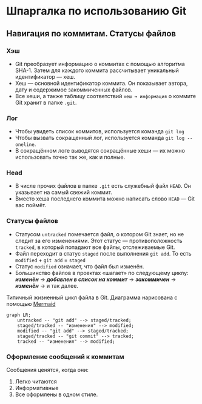 # Шпаргалка по использованию Git
## Навигация по коммитам. Статусы файлов
### Хэш
* Git преобразует информацию о коммитах с помощью алгоритма SHA-1. Затем для каждого коммита рассчитывает уникальный идентификатор — хеш.
* Хеш — основной идентификатор коммита. Он показывает автора, дату и содержимое закоммиченных файлов.
* Все хеши, а также таблицу соответствий `хеш → информация` о коммите Git хранит в папке `.git`.
### Лог
* Чтобы увидеть список коммитов, используется команда `git log`
* Чтобы вызвать сокращенный лог, используется команда `git log --oneline`.
* В сокращённом логе выводятся сокращённые хеши — их можно использовать точно так же, как и полные.
### Head
* В числе прочих файлов в папке `.git` есть служебный файл `HEAD`. Он указывает на самый свежий коммит.
* Вместо хеша последнего коммита можно написать слово `HEAD` — Git вас поймёт.
### Статусы файлов
* Статусом `untracked` помечается файл, о котором Git знает, но не следит за его изменениями. Этот статус — противоположность `tracked`, в который попадают все файлы, отслеживаемые Git.
* Файл переходит в статус `staged` после выполнения `git add`. То есть `modified` + `git add` = `staged`
* Статус `modified` означает, что файл был изменён.
* Большинство файлов в проектах «шагает» по следующему циклу: __*изменён*__ → **_добавлен в список на коммит_** → ***закоммичен*** → ___изменён___ → и так далее.

Типичный жизненный цикл файла в Git. Диаграмма нарисована с помощью [Mermaid](https://github.blog/2022-02-14-include-diagrams-markdown-files-mermaid/ "Описание и пример кода") 
```mermaid
graph LR;
    untracked -- "git add" --> staged/tracked;
    staged/tracked -- "изменения" --> modified;
    modified -- "git add" --> staged/tracked;
    staged/tracked -- "git commit" --> tracked;
    tracked -- "изменения" --> modified;
```
### Оформление сообщений к коммитам
Сообщения ценятся, когда они:
1. Легко читаются
2. Информативные
3. Все оформлены в одном стиле.
